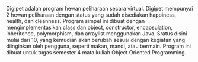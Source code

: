 Digipet adalah program hewan peliharaan secara virtual. Digipet mempunyai 2 hewan peliharaan dengan status yang sudah disediakan happiness, health, dan cleanness. Program simpel ini dibuat dengan mengimplementasikan class dan object, constructor, encapsulation, inheritence, polymorphism, dan arraylist menggunakan Java. Sratus disini mulai dari 10, yang kemudian akan berubah sesuai dengan kegiatan yang diinginkan oleh pengguna, seperti makan, mandi, atau bermain. Program ini dibuat untuk tugas semester 4 mata kuliah Object Oriented Programming.
